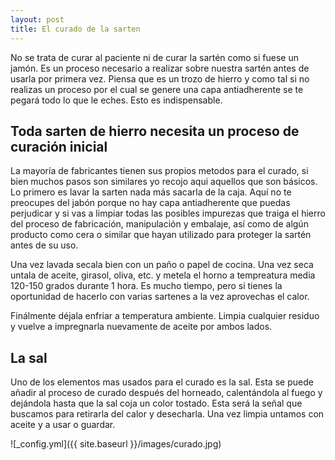 ```yaml
---
layout: post
title: El curado de la sarten
---
```

No se trata de curar al paciente ni de curar la sartén como si fuese un jamón. Es un proceso necesario a realizar sobre nuestra sartén antes de usarla por primera vez. Piensa que es un trozo de hierro y como tal si no realizas un proceso por el cual se genere una capa antiadherente se te pegará todo lo que le eches. Esto es indispensable.

## Toda sarten de hierro necesita un proceso de curación inicial

La mayoría de fabricantes tienen sus propios metodos para el curado, si bien muchos pasos son similares yo recojo aqui aquellos que son básicos.
Lo primero es lavar la sarten nada más sacarla de la caja. Aquí no te preocupes del jabón porque no hay capa antiadherente que puedas perjudicar y si vas a limpiar todas las posibles impurezas que traiga el hierro del proceso de fabricación, manipulación y embalaje, así como de algún producto como cera o similar que hayan utilizado para proteger la sartén antes de su uso. 

Una vez lavada secala bien con un paño o papel de cocina. Una vez seca untala de aceite, girasol, oliva, etc. y metela el horno a tempreatura media 120-150 grados durante 1 hora. Es mucho tiempo, pero si tienes la oportunidad de hacerlo con varias sartenes a la vez aprovechas el calor.

Finálmente déjala enfriar a temperatura ambiente. Limpia cualquier residuo y vuelve a impregnarla nuevamente de aceite por ambos lados.

## La sal
Uno de los elementos mas usados para el curado es la sal. Esta se puede añadir al proceso de curado después del horneado, calentándola al fuego y dejándola hasta que la sal coja un color tostado. Esta será la señal que buscamos para retirarla del calor y desecharla. Una vez limpia untamos con aceite y a usar o guardar.

![_config.yml]({{ site.baseurl }}/images/curado.jpg)
